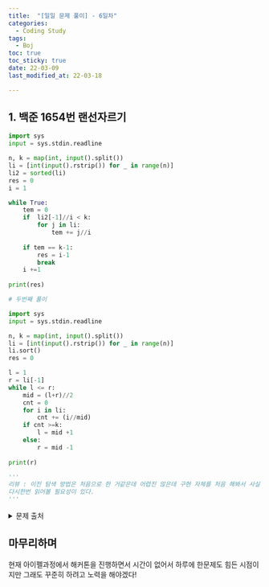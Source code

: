 ```yaml
---
title:  "[일일 문제 풀이] - 6일차"
categories:
  - Coding Study
tags:
  - Boj
toc: true
toc_sticky: true 
date: 22-03-09
last_modified_at: 22-03-18

---
```

## 1. 백준 1654번 랜선자르기
```python
import sys
input = sys.stdin.readline

n, k = map(int, input().split())
li = [int(input().rstrip()) for _ in range(n)]
li2 = sorted(li)
res = 0
i = 1 

while True:
    tem = 0
    if  li2[-1]//i < k:
        for j in li:
            tem += j//i
    
    if tem == k-1:
        res = i-1
        break
    i +=1
    
print(res)

# 두번째 풀이

import sys
input = sys.stdin.readline

n, k = map(int, input().split())
li = [int(input().rstrip()) for _ in range(n)]
li.sort()
res = 0

l = 1
r = li[-1]
while l <= r:
    mid = (l+r)//2
    cnt = 0
    for i in li:
        cnt += (i//mid)
    if cnt >=k:
        l = mid +1
    else:
        r = mid -1
    
print(r)

'''
리뷰 : 이진 탐색 방법은 처음으로 한 거같은데 어렵진 않은데 구현 자체를 처음 해봐서 사실 답을 보면서 했다... 
다시한번 읽어볼 필요성이 있다.
'''
```
<details>
<summary>문제 출처</summary>
<div markdown="1">       

[1654번](https://www.acmicpc.net/problem/1654)

</div>
</details>




## 마무리하며
현재 아이펠과정에서 해커톤을 진행하면서 시간이 없어서 하루에 한문제도 힘든 시점이지만 그래도 꾸준히 하려고 노력을 해야겠다!
